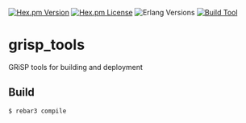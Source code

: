 [![Hex.pm Version][hex version badge]][hex]
[![Hex.pm License][hex license badge]][hex]
![Erlang Versions](https://img.shields.io/badge/erlang-21.0+-blue.svg?style=flat-square)
[![Build Tool][build tool]][hex]

grisp_tools
=====

GRiSP tools for building and deployment

Build
-----

    $ rebar3 compile

<!-- Badges -->
[hex]: https://hex.pm/packages/grisp_tools
[hex version badge]: https://img.shields.io/hexpm/v/grisp_tools.svg?style=flat-square
[hex license badge]: https://img.shields.io/hexpm/l/grisp_tools.svg?style=flat-square
[build tool]: https://img.shields.io/badge/build%20tool-rebar3-orange.svg?style=flat-square
